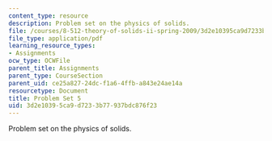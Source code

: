 ```yaml
---
content_type: resource
description: Problem set on the physics of solids.
file: /courses/8-512-theory-of-solids-ii-spring-2009/3d2e10395ca9d7233b77937bdc876f23_MIT8_512s09_2004_pset05.pdf
file_type: application/pdf
learning_resource_types:
- Assignments
ocw_type: OCWFile
parent_title: Assignments
parent_type: CourseSection
parent_uid: ce25a827-24dc-f1a6-4ffb-a843e24ae14a
resourcetype: Document
title: Problem Set 5
uid: 3d2e1039-5ca9-d723-3b77-937bdc876f23
---
```

Problem set on the physics of solids.

